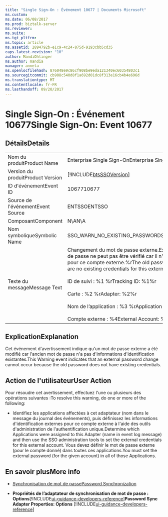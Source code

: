 ```yaml
---
title: "Single Sign-On : Événement 10677 | Documents Microsoft"
ms.custom: 
ms.date: 06/08/2017
ms.prod: biztalk-server
ms.reviewer: 
ms.suite: 
ms.tgt_pltfrm: 
ms.topic: article
ms.assetid: 2894792b-e1c9-4c24-875d-9193cbb5cd35
caps.latest.revision: "10"
author: MandiOhlinger
ms.author: mandia
manager: anneta
ms.openlocfilehash: 876048e9c86cf908be9eda121340ec60354803c1
ms.sourcegitcommit: cb908c540d8f1a692d01dc8f313e16cb4b4e696d
ms.translationtype: MT
ms.contentlocale: fr-FR
ms.lasthandoff: 09/20/2017
---
```

# <a name="single-sign-on-event-10677"></a><span data-ttu-id="af627-102">Single Sign-On : Événement 10677</span><span class="sxs-lookup"><span data-stu-id="af627-102">Single Sign-On: Event 10677</span></span>
## <a name="details"></a><span data-ttu-id="af627-103">Détails</span><span class="sxs-lookup"><span data-stu-id="af627-103">Details</span></span>  
  
|||  
|-|-|  
|<span data-ttu-id="af627-104">Nom du produit</span><span class="sxs-lookup"><span data-stu-id="af627-104">Product Name</span></span>|<span data-ttu-id="af627-105">Enterprise Single Sign-On</span><span class="sxs-lookup"><span data-stu-id="af627-105">Enterprise Single Sign-On</span></span>|  
|<span data-ttu-id="af627-106">Version du produit</span><span class="sxs-lookup"><span data-stu-id="af627-106">Product Version</span></span>|[!INCLUDE[btsSSOVersion](../includes/btsssoversion-md.md)]|  
|<span data-ttu-id="af627-107">ID d'événement</span><span class="sxs-lookup"><span data-stu-id="af627-107">Event ID</span></span>|<span data-ttu-id="af627-108">10677</span><span class="sxs-lookup"><span data-stu-id="af627-108">10677</span></span>|  
|<span data-ttu-id="af627-109">Source de l'événement</span><span class="sxs-lookup"><span data-stu-id="af627-109">Event Source</span></span>|<span data-ttu-id="af627-110">ENTSSO</span><span class="sxs-lookup"><span data-stu-id="af627-110">ENTSSO</span></span>|  
|<span data-ttu-id="af627-111">Composant</span><span class="sxs-lookup"><span data-stu-id="af627-111">Component</span></span>|<span data-ttu-id="af627-112">N\A</span><span class="sxs-lookup"><span data-stu-id="af627-112">N\A</span></span>|  
|<span data-ttu-id="af627-113">Nom symbolique</span><span class="sxs-lookup"><span data-stu-id="af627-113">Symbolic Name</span></span>|<span data-ttu-id="af627-114">SSO_WARN_NO_EXISTING_PASSWORD</span><span class="sxs-lookup"><span data-stu-id="af627-114">SSO_WARN_NO_EXISTING_PASSWORD</span></span>|  
|<span data-ttu-id="af627-115">Texte du message</span><span class="sxs-lookup"><span data-stu-id="af627-115">Message Text</span></span>|<span data-ttu-id="af627-116">Changement du mot de passe externe.</span><span class="sxs-lookup"><span data-stu-id="af627-116">External password change.</span></span> <span data-ttu-id="af627-117">L'ancien mot de passe ne peut pas être vérifié car il n'y a pas d'informations d'identification pour ce compte externe.%r</span><span class="sxs-lookup"><span data-stu-id="af627-117">The old password cannot be verified because there are no existing credentials for this external account.%r</span></span><br /><br /> <span data-ttu-id="af627-118">ID de suivi : %1 %r</span><span class="sxs-lookup"><span data-stu-id="af627-118">Tracking ID: %1%r</span></span><br /><br /> <span data-ttu-id="af627-119">Carte : %2 %r</span><span class="sxs-lookup"><span data-stu-id="af627-119">Adapter: %2%r</span></span><br /><br /> <span data-ttu-id="af627-120">Nom de l’application : %3 %r</span><span class="sxs-lookup"><span data-stu-id="af627-120">Application Name: %3%r</span></span><br /><br /> <span data-ttu-id="af627-121">Compte externe : %4</span><span class="sxs-lookup"><span data-stu-id="af627-121">External Account: %4</span></span>|  
  
## <a name="explanation"></a><span data-ttu-id="af627-122">Explication</span><span class="sxs-lookup"><span data-stu-id="af627-122">Explanation</span></span>  
 <span data-ttu-id="af627-123">Cet événement d'avertissement indique qu'un mot de passe externe a été modifié car l'ancien mot de passe n'a pas d'informations d'identification existantes.</span><span class="sxs-lookup"><span data-stu-id="af627-123">This Warning event indicates that an external password change cannot occur because the old password does not have existing credentials.</span></span>  
  
## <a name="user-action"></a><span data-ttu-id="af627-124">Action de l'utilisateur</span><span class="sxs-lookup"><span data-stu-id="af627-124">User Action</span></span>  
 <span data-ttu-id="af627-125">Pour résoudre cet avertissement, effectuez l'une ou plusieurs des opérations suivantes :</span><span class="sxs-lookup"><span data-stu-id="af627-125">To resolve this warning, do one or more of the following:</span></span>  
  
-   <span data-ttu-id="af627-126">Identifiez les applications affectées à cet adaptateur (nom dans le message du journal des événements), puis définissez les informations d'identification externes pour ce compte externe à l'aide des outils d'administration de l'authentification unique.</span><span class="sxs-lookup"><span data-stu-id="af627-126">Determine which Applications were assigned to this Adapter (name in event log message) and then use the SSO administration tools to set the external credentials for this external account.</span></span> <span data-ttu-id="af627-127">Vous devez définir le mot de passe externe (pour le compte donné) dans toutes ces applications.</span><span class="sxs-lookup"><span data-stu-id="af627-127">You must set the external password (for the given account) in all of those Applications.</span></span>  
  
## <a name="more-info"></a><span data-ttu-id="af627-128">En savoir plus</span><span class="sxs-lookup"><span data-stu-id="af627-128">More info</span></span>
  
-   [<span data-ttu-id="af627-129">Synchronisation de mot de passe</span><span class="sxs-lookup"><span data-stu-id="af627-129">Password Synchronization</span></span>](../core/password-synchronization2.md)  
  
-   <span data-ttu-id="af627-130">**Propriétés de l’adaptateur de synchronisation de mot de passe : Options**[!INCLUDE[ui-guidance-developers-reference](../includes/ui-guidance-developers-reference.md)]</span><span class="sxs-lookup"><span data-stu-id="af627-130">**Password Sync Adapter Properties: Options** [!INCLUDE[ui-guidance-developers-reference](../includes/ui-guidance-developers-reference.md)]</span></span>